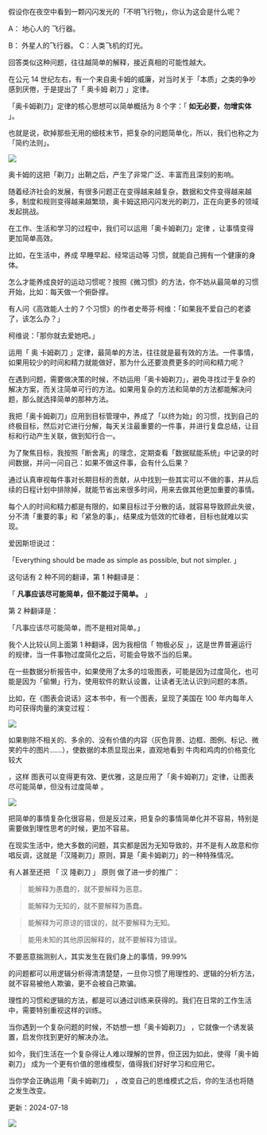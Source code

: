 假设你在夜空中看到一颗闪闪发光的「不明飞行物」，你认为这会是什么呢？  

A：  地心人的  飞行器。  

B：  外星人的飞行器。  C：人类飞机的灯光。  

回答类似这种问题，往往越简单的解释，接近真相的可能性越大。  

  

在公元 14 世纪左右，有一个来自奥卡姆的威廉，对当时关于「本质」之类的争吵感到厌倦，于是提出了「  奥卡姆  剃刀  」定律。  

「奥卡姆剃刀」定律的核心思想可以简单概括为 8 个字：「 **如无必要，勿增实体** 」。  

也就是说，砍掉那些无用的细枝末节，把复杂的问题简单化，所以，我们也称之为「简约法则」。  

![](https://mmbiz.qpic.cn/mmbiz_jpg/giaycic3UNwo1c3eJM8cnzv8N3jChBQhw9fEAYwbOuZLKdWjTodaeI8YFSC8FcEYLyzJzrHTwWt09xRfvoh7d17A/640?wx_fmt=jpeg)  

奥卡姆的这把「剃刀」出鞘之后，产生了非常广泛、丰富而且深刻的影响。  

随着经济社会的发展，有很多问题正在变得越来越复杂，数据和文件变得越来越多，制度和规则变得越来越繁琐，奥卡姆这把闪闪发光的剃刀，正在向更多的领域发起挑战。  

  

在工作、生活和学习的过程中，我们可以运用「奥卡姆剃刀」定律  ，让事情变得更加简单高效。  

比如，在生活中，养成  早睡早起、经常运动等  习惯，就能自己拥有一个健康的身体。  

怎么才能养成良好的运动习惯呢？按照《微习惯》的方法，你不妨从最简单的习惯开始，比如：每天做一个俯卧撑。  

有人问《高效能人士的 7 个习惯》的作者史蒂芬·柯维：「如果我不爱自己的老婆了，该怎么办？」  

  

柯维说：「那你就去爱她吧。」  

运用「  奥  卡姆剃刀  」定律，最简单的方法，往往就是最有效的方法。一件事情，如果用较少的时间和精力就能做好，那为什么还要浪费更多的时间和精力呢？  

在遇到问题，需要做决策的时候，不妨运用「奥卡姆剃刀」，避免寻找过于复杂的解决方案，而关注简单可行的方法。如果用复杂的方法和简单的方法都能解决问题，那么就选择简单的那种方法。  

  

我把「奥卡姆剃刀」应用到目标管理中，养成了「以终为始」的习惯，找到自己的终极目标，然后对它进行分解，每天关注最重要的一件事，并进行复盘总结，让目标和行动产生关联，做到知行合一。  

为了聚焦目标，我按照「断舍离」的理念，定期查看「数据赋能系统」中记录的时间数据，并问一问自己：如果不做这件事，会有什么后果？  

通过认真审视每件事对长期目标的贡献，从中找到一些其实可以不做的事，并从后续的日程计划中排除掉，就能节省出来很多时间，用来去做其他更加重要的事情。  

每个人的时间和精力都是有限的，如果目标过于分散的话，就容易导致顾此失彼，分不清「重要的事」和「紧急的事」，结果成为低效的忙碌者，目标也就难以实现。  

  

爱因斯坦说过：  

「Everything should be made as simple as possible, but not simpler. 」  

这句话有 2 种不同的翻译，第 1 种翻译是：  

「 **凡事应该尽可能简单，但不能过于简单。** 」  

  

第 2 种翻译是：  

「凡事应该尽可能简单，而不是相对简单。」  

我个人比较认同上面第 1 种翻译，因为我相信「  物极必反  」，这是世界普遍运行的规律，当一件事物过度简化之后，可能会导致不当的后果。  

  

在一些数据分析报告中，如果使用了太多的垃圾图表，可能是因为过度简化，也可能是因为「偷懒」行为，使用软件的默认设置，让读者无法认识到问题的本质。  

  

比如，在《图表会说话》这本书中，有一个图表，呈现了美国在 100 年内每年人均可获得肉量的演变过程：  

  

![](https://mmbiz.qpic.cn/mmbiz_png/giaycic3UNwo3uLddI81bZBdyXzyPOmIWY4ObaBiaiaGcMEgBrafBYgBpicEZOOZG6PZfNib1lzIk0zRibO1vJQxVyBCw/640?wx_fmt=png) 

  

如果剔除不相关的、多余的、没有价值的内容（灰色背景、边框、图例、标记、微笑的牛的图片……），使数据的本质显现出来，直观地看到  牛肉和鸡肉的价格变化较大

，这样  图表可以变得更有效、更优雅，这是应用了「奥卡姆剃刀」定律，让图表尽可能简单，但没有过度简单  。  

![](https://mmbiz.qpic.cn/mmbiz_png/giaycic3UNwo3uLddI81bZBdyXzyPOmIWYBp7RkMYNnQ3A4sk71p8MjTkY3BgdLV6KHTdAQS6L7ftJRcTicZichqOQ/640?wx_fmt=png) 

  

把简单的事情复杂化很容易，但是反过来，把复杂的事情简单化并不容易，特别是需要做到理性思考的时候，更加不容易。

在现实生活中，绝大多数的问题，其实都是因为无知导致的，并不是有人故意和你唱反调，这就是「汉隆剃刀」原则，算是「奥卡姆剃刀」的一种特殊情况。

有人甚至还把  「  汉  隆剃刀  」  原则  做了进一步的推广：

> 能解释为愚蠢的，就不要解释为恶意。

>

> 能解释为无知的，就不要解释为愚蠢。

>

> 能解释为可原谅的错误的，就不要解释为无知。

>

> 能用未知的其他原因解释的，就不要解释为错误。

  

不要恶意揣测别人，其实发生在我们身上的事情，99.99%

的问题都可以用逻辑分析得清清楚楚，一旦你习惯了用理性的、逻辑的分析方法，就不容易被他人欺骗，更不会被自己欺骗。

理性的习惯和逻辑的方法，都是可以通过训练来获得的。我们在日常的工作生活中，需要特别重视这样的训练。

当你遇到一个复杂问题的时候，不妨想一想「奥卡姆剃刀」  ，它就像一个诱发装置，启发你找到更好的解决办法。  

如今，我们生活在一个复杂得让人难以理解的世界，但正因为如此，使得「奥卡姆剃刀」  成为一个更有价值的思维模型，值得我们好好学习和应用它。  

当你学会正确运用「奥卡姆剃刀」  ，改变自己的思维模式之后，你的生活也将随之发生改变。  

更新：2024-07-18

![](https://visitor-badge.laobi.icu/badge?page_id=sjhfx.linji&left_text=PageViews&right_color=%2300589F)